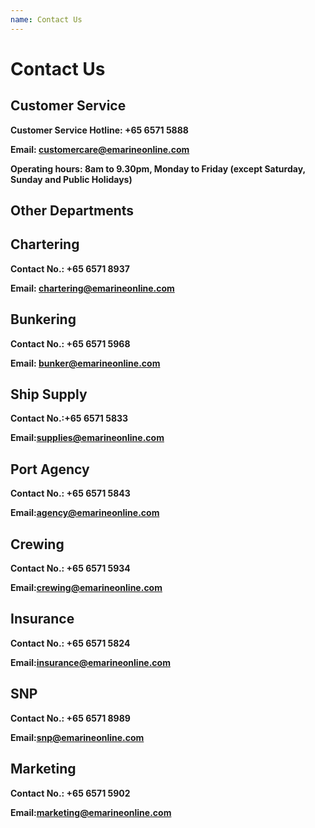 ```yaml
---
name: Contact Us 
---
```


# Contact Us 

## Customer Service

**Customer Service Hotline: +65 6571 5888**

**Email: [customercare@emarineonline.com](mailto:customercare@emarineonline.com)**

**Operating hours: 8am to 9.30pm, Monday to Friday (except Saturday, Sunday and Public Holidays)**

## Other Departments

## Chartering

**Contact No.: +65 6571 8937**

**Email: [chartering@emarineonline.com](mailto:chartering@emarineonline.com)**

## Bunkering

**Contact No.: +65 6571 5968**

**Email: [bunker@emarineonline.com](mailto:bunker@emarineonline.com)**

## Ship Supply

**Contact No.:+65 6571 5833**

**Email:[supplies@emarineonline.com](mailto:supplies@emarineonline.com)**	

## Port Agency

**Contact No.: +65 6571 5843**

**Email:[agency@emarineonline.com](mailto:agency@emarineonline.com)**	

## Crewing

**Contact No.: +65 6571 5934**

**Email:[crewing@emarineonline.com](mailto:crewing@emarineonline.com)**	

## Insurance

**Contact No.: +65 6571 5824**

**Email:[insurance@emarineonline.com](mailto:insurance@emarineonline.com)**	

## SNP

**Contact No.: +65 6571 8989**

**Email:[snp@emarineonline.com](mailto:snp@emarineonline.com)**	

## Marketing 

**Contact No.: +65 6571 5902**

**Email:[marketing@emarineonline.com](mailto:marketing@emarineonline.com)**	

